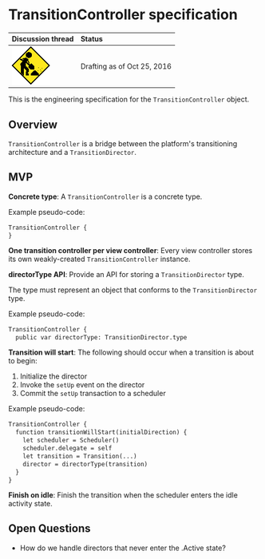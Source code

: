 # TransitionController specification

| Discussion thread | Status |
|:------------------|:-------|
| ![](../../../../../_assets/under-construction-flashing-barracade-animation.gif) | Drafting as of Oct 25, 2016 |

This is the engineering specification for the `TransitionController` object.

## Overview

`TransitionController` is a bridge between the platform's transitioning architecture and a `TransitionDirector`.

## MVP

**Concrete type**: A `TransitionController` is a concrete type.

Example pseudo-code:

```
TransitionController {
}
```

**One transition controller per view controller**: Every view controller stores its own weakly-created `TransitionController` instance.

**directorType API**: Provide an API for storing a `TransitionDirector` type.

The type must represent an object that conforms to the `TransitionDirector` type.

Example pseudo-code:

    TransitionController {
      public var directorType: TransitionDirector.type

**Transition will start**: The following should occur when a transition is about to begin:

1. Initialize the director
2. Invoke the `setUp` event on the director
3. Commit the `setUp` transaction to a scheduler

Example pseudo-code:

```
TransitionController {
  function transitionWillStart(initialDirection) {
    let scheduler = Scheduler()
    scheduler.delegate = self
    let transition = Transition(...)
    director = directorType(transition)
  }
}
```

**Finish on idle**: Finish the transition when the scheduler enters the idle activity state.

## Open Questions

- How do we handle directors that never enter the .Active state?

